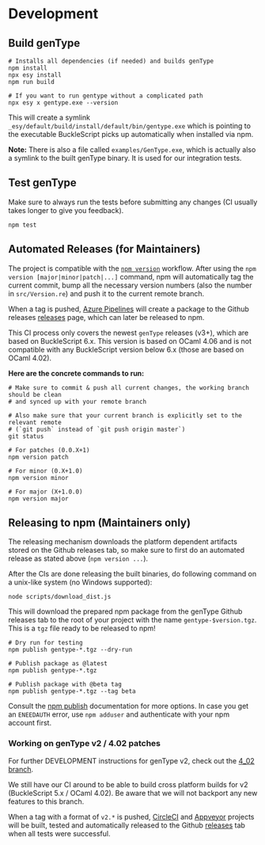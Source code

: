 # Development

## Build genType

```
# Installs all dependencies (if needed) and builds genType
npm install
npx esy install
npm run build

# If you want to run gentype without a complicated path
npx esy x gentype.exe --version
```

This will create a symlink
`_esy/default/build/install/default/bin/gentype.exe` which is pointing to the
executable BuckleScript picks up automatically when installed via npm.

**Note:** There is also a file called `examples/GenType.exe`, which is actually
also a symlink to the built genType binary. It is used for our integration
tests.

## Test genType

Make sure to always run the tests before submitting any changes (CI usually takes
longer to give you feedback).

```
npm test
```

## Automated Releases (for Maintainers)

The project is compatible with the [`npm
version`](https://docs.npmjs.com/cli/version) workflow. After using the `npm
version [major|minor|patch|...]` command, npm will automatically tag the
current commit, bump all the necessary version numbers (also the number in
`src/Version.re`) and push it to the current remote branch.

When a tag is pushed, [Azure
Pipelines](https://dev.azure.com/ccrisccris/genType/_build) will create a
package to the Github releases
[releases](https://github.com/cristianoc/genType/releases) page, which can
later be released to npm.

This CI process only covers the newest `genType` releases (v3+), which are based
on BuckleScript 6.x. This version is based on OCaml 4.06 and is not compatible with
any BuckleScript version below 6.x (those are based on OCaml 4.02).

**Here are the concrete commands to run:**

```
# Make sure to commit & push all current changes, the working branch should be clean
# and synced up with your remote branch

# Also make sure that your current branch is explicitly set to the relevant remote
# (`git push` instead of `git push origin master`)
git status

# For patches (0.0.X+1)
npm version patch

# For minor (0.X+1.0)
npm version minor

# For major (X+1.0.0)
npm version major
```

## Releasing to npm (Maintainers only)

The releasing mechanism downloads the platform dependent artifacts stored on
the Github releases tab, so make sure to first do an automated release as
stated above (`npm version ...`).

After the CIs are done releasing the built binaries, do following command on a
unix-like system (no Windows supported):

```
node scripts/download_dist.js
```

This will download the prepared npm package from the genType Github releases
tab to the root of your project with the name `gentype-$version.tgz`. This is
a `tgz` file ready to be released to npm!

```
# Dry run for testing
npm publish gentype-*.tgz --dry-run

# Publish package as @latest
npm publish gentype-*.tgz

# Publish package with @beta tag
npm publish gentype-*.tgz --tag beta
```

Consult the [npm publish](https://docs.npmjs.com/cli/publish) documentation for more options.
In case you get an `ENEEDAUTH` error, use `npm adduser` and authenticate with your npm account first.

### Working on genType v2 / 4.02 patches

For further DEVELOPMENT instructions for genType v2, check out the [4_02
branch](https://github.com/cristianoc/genType/tree/4_02).

We still have our CI around to be able to build cross platform builds for v2 
(BuckleScript 5.x / OCaml 4.02). Be aware that we will not backport any new
features to this branch.

When a tag with a format of `v2.*` is pushed,
[CircleCI](https://circleci.com/gh/cristianoc/genType) and
[Appveyor](https://ci.appveyor.com/project/cristianoc/gentype) projects will be
built, tested and automatically released to the Github
[releases](https://github.com/cristianoc/genType/releases) tab when all tests
were successful.
